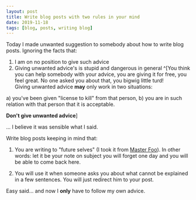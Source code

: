 ```yaml
---
layout: post
title: Write blog posts with two rules in your mind 
date: 2019-11-18
tags: [blog, posts, writing blog]
---
```


Today I made unwanted suggestion to somebody about how to write blog posts. Ignoring the facts that:

1. I am on no position to give such advice
2. Giving unwanted advice's is stupid and dangerous in general ^[You think you can help somebody with your advice, you are giving it for free, you feel great. No one asked you about that, you bigwig little turd!  
Giving unwanted advice **may** only work in two situations:

a) you've been given "license to kill" from that person,
b) you are in such relation with that person that it is acceptable.  

**Don't give unwanted advice**]

... I believe it was sensible what I said.

Write blog posts keeping in mind that:

1. You are writing to "future selves" (I took it from [Master Foo](http://www.catb.org/esr/writings/unix-koans/prodigy.html)). In other words: let it be your note on subject you will forget one day and you will be able to come back here.

2. You will use it when someone asks you about what cannot be explained in a few sentences. You will just redirect him to your post.

Easy said... and now I **only** have to follow my own advice.
